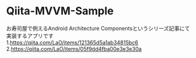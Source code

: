 # Qiita-MVVM-Sample
お寿司屋で例えるAndroid Architecture Componentsというシリーズ記事にて実装するアプリです   
1.https://qiita.com/LaO/items/121365d5a1ab34815bc6  
2.https://qiita.com/LaO/items/05f9dd4fba00e3e3e30a
